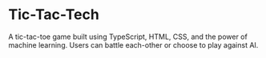# Tic-Tac-Tech
A tic-tac-toe game built using TypeScript, HTML, CSS, and the power of machine learning. Users can battle each-other or choose to play against AI.
